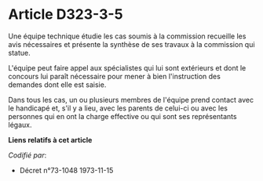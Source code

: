 # Article D323-3-5

Une équipe technique étudie les cas soumis à la commission recueille les avis nécessaires et présente la synthèse de ses
travaux à la commission qui statue.

L'équipe peut faire appel aux spécialistes qui lui sont extérieurs et dont le concours lui paraît nécessaire pour mener à
bien l'instruction des demandes dont elle est saisie.

Dans tous les cas, un ou plusieurs membres de l'équipe prend contact avec le handicapé et, s'il y a lieu, avec les parents de
celui-ci ou avec les personnes qui en ont la charge effective ou qui sont ses représentants légaux.

**Liens relatifs à cet article**

_Codifié par_:

  - Décret n°73-1048 1973-11-15
